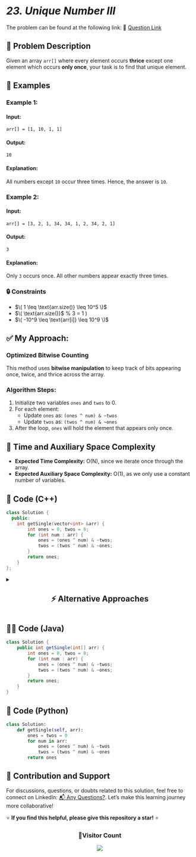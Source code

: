 
# *23. Unique Number III*

The problem can be found at the following link: 🔗 [Question Link](https://www.geeksforgeeks.org/problems/find-element-occuring-once-when-all-other-are-present-thrice/1)


## **🧩 Problem Description**

Given an array `arr[]` where every element occurs **thrice** except one element which occurs **only once**, your task is to find that unique element.


## **📘 Examples**

### **Example 1:**

#### **Input:**
`arr[] = [1, 10, 1, 1]`

#### **Output:**
`10`

#### **Explanation:**
All numbers except `10` occur three times. Hence, the answer is `10`.


### **Example 2:**

#### **Input:**
`arr[] = [3, 2, 1, 34, 34, 1, 2, 34, 2, 1]`

#### **Output:**
`3`

#### **Explanation:**
Only `3` occurs once. All other numbers appear exactly three times.


### **🔒 Constraints**

- $\( 1 \leq \text{arr.size()} \leq 10^5 \)$  
- $\( \text{arr.size()}$ \% 3 = 1 \)
- $\( -10^9 \leq \text{arr[i]} \leq 10^9 \)$

## **✅ My Approach:**

### **Optimized Bitwise Counting**

This method uses **bitwise manipulation** to keep track of bits appearing once, twice, and thrice across the array.

### **Algorithm Steps:**
1. Initialize two variables `ones` and `twos` to 0.  
2. For each element:
   - Update `ones` as: `(ones ^ num) & ~twos`
   - Update `twos` as: `(twos ^ num) & ~ones`
3. After the loop, `ones` will hold the element that appears only once.


## **🧮 Time and Auxiliary Space Complexity**

- **Expected Time Complexity:** O(N), since we iterate once through the array.  
- **Expected Auxiliary Space Complexity:** O(1), as we only use a constant number of variables.


## **🧠 Code (C++)**

```cpp
class Solution {
  public:
    int getSingle(vector<int> &arr) {
        int ones = 0, twos = 0;
        for (int num : arr) {
            ones = (ones ^ num) & ~twos;
            twos = (twos ^ num) & ~ones;
        }
        return ones;
    }
};
```

<details>
<summary><h2 align="center">⚡ Alternative Approaches</h2></summary>

## 📊 **2️⃣ Hash Map Frequency Count**

### **Algorithm Steps:**
1. Traverse the array and record each number’s count in an `unordered_map`.  
2. Iterate over the map and return the key with frequency = 1.

```cpp
class Solution {
  public:
    int getSingle(vector<int>& arr) {
        unordered_map<int,int> freq;
        for (int x : arr) freq[x]++;
        for (auto &p : freq)
            if (p.second == 1) 
                return p.first;
        return 0;
    }
};
```

#### 📝 **Complexity Analysis:**
- **Time:** O(n)  
- **Space:** O(n)  

#### ✅ **Why This Approach?**
- Straightforward to implement  
- Handles any distribution of frequencies, not limited to exactly three repeats  


## 📊 **3️⃣ Sorting and Scan**

### **Algorithm Steps:**
1. Sort the array.  
2. Scan with index `i` from 0 to n−1 in steps of 3:  
   - If `arr[i] == arr[i+1] == arr[i+2]`, skip these three (`i += 3`);  
   - Else, return `arr[i]`.  
3. If loop ends, the last element is the single one.

```cpp
class Solution {
  public:
    int getSingle(vector<int>& arr) {
        sort(arr.begin(), arr.end());
        int n = arr.size(), i = 0;
        while (i + 2 < n) {
            if (arr[i] == arr[i+1] && arr[i] == arr[i+2])
                i += 3;
            else
                return arr[i];
        }
        return arr[n-1];
    }
};
```

#### 📝 **Complexity Analysis:**
- **Time:** O(n log n)  
- **Space:** O(1) (in-place sort)  

#### ✅ **Why This Approach?**
- No extra data structures beyond sorting  
- Intuitive when you can afford the sort overhead  


### 🆚 **Comparison of Approaches**

| **Approach**           | ⏱️ **Time**   | 🗂️ **Space** | ✅ **Pros**                     | ⚠️ **Cons**                    |
|------------------------|---------------|--------------|---------------------------------|--------------------------------|
| **Bitwise Counting**   | 🟢 O(n)          | 🟢 O(1)         | Fastest, constant space         | Bitwise logic can be tricky    |
| **Hash Map Frequency** | 🟢 O(n)          | 🔴 O(n)         | Easiest to implement            | Extra memory for map           |
| **Sorting + Scan**     | 🔴 O(n log n)    | 🟢 O(1)         | No extra DS (in-place)          | Slower due to sort             |


### ✅ **Best Choice?**

| **Scenario**                                              | **Recommended Approach**     |
|-----------------------------------------------------------|------------------------------|
| ✅ Exactly one unique, rest appear thrice                  | 🥇 Bitwise Counting          |
| ✅ Quick implementation, input size moderate               | 🥈 Hash Map Frequency        |
| ✅ Memory very tight, sorting overhead acceptable          | 🥉 Sorting + Scan            |

</details>


## **🧑‍💻 Code (Java)**

```java
class Solution {
    public int getSingle(int[] arr) {
        int ones = 0, twos = 0;
        for (int num : arr) {
            ones = (ones ^ num) & ~twos;
            twos = (twos ^ num) & ~ones;
        }
        return ones;
    }
}
```

## **🐍 Code (Python)**

```python
class Solution:
    def getSingle(self, arr):
        ones = twos = 0
        for num in arr:
            ones = (ones ^ num) & ~twos
            twos = (twos ^ num) & ~ones
        return ones
```


## 🧠 Contribution and Support

For discussions, questions, or doubts related to this solution, feel free to connect on LinkedIn: [📬 Any Questions?](https://www.linkedin.com/in/patel-hetkumar-sandipbhai-8b110525a/). Let’s make this learning journey more collaborative!

⭐ **If you find this helpful, please give this repository a star!** ⭐


<div align="center">
  <h3><b>📍Visitor Count</b></h3>
</div>

<p align="center">
  <img src="https://profile-counter.glitch.me/Hunterdii/count.svg" />
</p>
